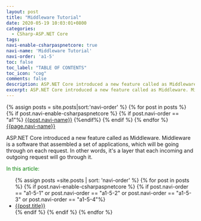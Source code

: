 ```yaml
---
layout: post
title: "Middleware Tutorial"
date: 2020-05-19 10:03:01+0800
categories:
  - CSharp-ASP.NET Core
tags:
navi-enable-csharpaspnetcore: true
navi-name: 'Middleware Tutorial'
navi-order: 'a1-5'
toc: false
toc_label: "TABLE OF CONTENTS"
toc_icon: "cog"
comments: false
description: ASP.NET Core introduced a new feature called as Middleware. Middleware is a software that assembled a set of applications, which will be going through on each request. In other words, it's a layer that each incoming and outgoing request will go through it.
excerpt: ASP.NET Core introduced a new feature called as Middleware. Middleware is a software that assembled a set of applications, which will be going through on each request. In other words, it's a layer that each incoming and outgoing request will go through it.
---
```

<!--navigation bar-->
<div class='navi-link-container'>
  {% assign posts = site.posts|sort:'navi-order' %}
  {% for post in posts %}
    {% if post.navi-enable-csharpaspnetcore %}
        {% if post.navi-order == "a1"%}
            <a href="{{ site.baseurl }}{{ post.url }}" class='navi-link'>{{post.navi-name}}</a>
        {%endif%}
    {% endif %}
  {% endfor %}
<a class='navi-link' href="">{{page.navi-name}}</a>
</div>
<!--navigation bar-->

ASP.NET Core introduced a new feature called as Middleware. Middleware is a software that assembled a set of applications, which will be going through on each request. In other words, it's a layer that each incoming and outgoing request will go through it.

<!-- Middleware overview -->
<!-- Built your own middleware  -->
<!-- built-in middleware(tutorial) -->
<!-- conclution -->


<!--items-->
<div>
<span style="color: green;">In this article:</span>
<ul>
  {% assign posts =site.posts | sort: 'navi-order' %}
  {% for post in posts %}
    {% if post.navi-enable-csharpaspnetcore %}
      {% if post.navi-order == "a1-5-1" or
            post.navi-order == "a1-5-2" or 
            post.navi-order == "a1-5-3" or 
            post.navi-order == "a1-5-4"%}
                <li><a href="{{ site.baseurl }}{{ post.url }}" class="item-link">{{post.title}}</a></li>
      {% endif %}
    {% endif %}
  {% endfor %}
</ul>
</div>
<!--items-->